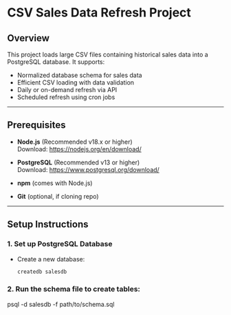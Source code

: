 # CSV Sales Data Refresh Project

## Overview

This project loads large CSV files containing historical sales data into a PostgreSQL database. It supports:

- Normalized database schema for sales data
- Efficient CSV loading with data validation
- Daily or on-demand refresh via API
- Scheduled refresh using cron jobs

---

## Prerequisites

- **Node.js** (Recommended v18.x or higher)  
  Download: https://nodejs.org/en/download/

- **PostgreSQL** (Recommended v13 or higher)  
  Download: https://www.postgresql.org/download/

- **npm** (comes with Node.js)

- **Git** (optional, if cloning repo)

---

## Setup Instructions

### 1. Set up PostgreSQL Database

- Create a new database:

  ```bash
  createdb salesdb


### 2. Run the schema file to create tables:

psql -d salesdb -f path/to/schema.sql
